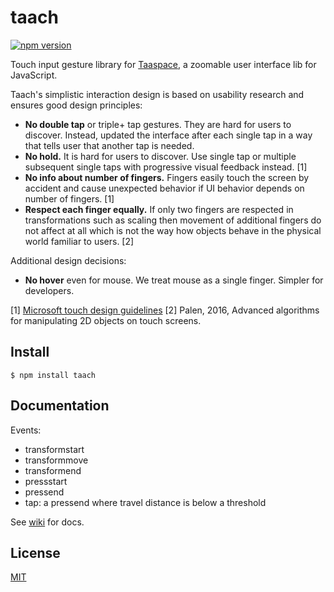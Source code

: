 # taach

[![npm version](https://badge.fury.io/js/taach.svg)](https://www.npmjs.com/package/taach)

Touch input gesture library for [Taaspace](https://github.com/taataa/taaspace), a zoomable user interface lib for JavaScript.

Taach's simplistic interaction design is based on usability research and ensures good design principles:
- **No double tap** or triple+ tap gestures. They are hard for users to discover. Instead, updated the interface after each single tap in a way that tells user that another tap is needed.
- **No hold.** It is hard for users to discover. Use single tap or multiple subsequent single taps with progressive visual feedback instead. [1]
- **No info about number of fingers.** Fingers easily touch the screen by accident and cause unexpected behavior if UI behavior depends on number of fingers. [1]
- **Respect each finger equally.** If only two fingers are respected in transformations such as scaling then movement of additional fingers do not affect at all which is not the way how objects behave in the physical world familiar to users. [2]

Additional design decisions:
- **No hover** even for mouse. We treat mouse as a single finger. Simpler for developers.

[1] [Microsoft touch design guidelines](https://msdn.microsoft.com/en-us/windows/uwp/input-and-devices/guidelines-for-user-interaction)
[2] Palen, 2016, Advanced algorithms for manipulating 2D objects on touch screens.

## Install

    $ npm install taach

## Documentation

Events:
- transformstart
- transformmove
- transformend
- pressstart
- pressend
- tap: a pressend where travel distance is below a threshold

See [wiki](https://github.com/taataa/taach/wiki) for docs.


## License

[MIT](LICENSE)
